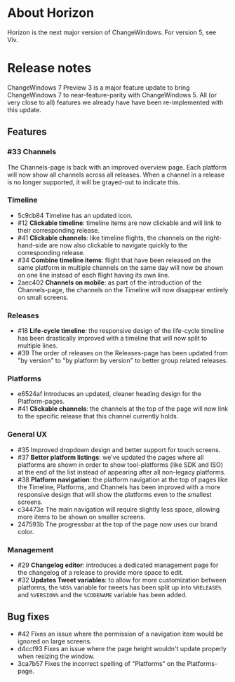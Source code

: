 # About Horizon

Horizon is the next major version of ChangeWindows. For version 5, see Viv.

# Release notes
ChangeWindows 7 Preview 3 is a major feature update to bring ChangeWindows 7 to near-feature-parity with ChangeWindows 5. All (or very close to all) features we already have have been re-implemented with this update.

## Features
### #33 Channels
The Channels-page is back with an improved overview page. Each platform will now show all channels across all releases. When a channel in a release is no longer supported, it will be grayed-out to indicate this.

### Timeline
* 5c9cb84 Timeline has an updated icon.
* #12 **Clickable timeline**: timeline items are now clickable and will link to their corresponding release.
* #41 **Clickable channels**: like timeline flights, the channels on the right-hand-side are now also clickable to navigate quickly to the corresponding release.
* #34 **Combine timeline items**: flight that have been released on the same platform in multiple channels on the same day will now be shown on one line instead of each flight having its own line.
* 2aec402 **Channels on mobile**: as part of the introduction of the Channels-page, the channels on the Timeline will now disappear entirely on small screens.

### Releases
* #18 **Life-cycle timeline**: the responsive design of the life-cycle timeline has been drastically improved with a timeline that will now split to multiple lines.
* #39 The order of releases on the Releases-page has been updated from "by version" to "by platform by version" to better group related releases.

### Platforms
* e6524af Introduces an updated, cleaner heading design for the Platform-pages.
* #41 **Clickable channels**: the channels at the top of the page will now link to the specific release that this channel currently holds.

### General UX
* #35 Improved dropdown design and better support for touch screens.
* #37 **Better platform listings**: we've updated the pages where all platforms are shown in order to show tool-platforms (like SDK and ISO) at the end of the list instead of appearing after all non-legacy platforms.
* #38 **Platform navigation**: the platform navigation at the top of pages like the Timeline, Platforms, and Channels has been improved with a more responsive design that will show the platforms even to the smallest screens.
* c34473e The main navigation will require slightly less space, allowing more items to be shown on smaller screens.
* 247593b The progressbar at the top of the page now uses our brand color.

### Management
* #29 **Changelog editor**: introduces a dedicated management page for the changelog of a release to provide more space to edit.
* #32 **Updates Tweet variables**: to allow for more customization between platforms, the `%OS%` variable for tweets has been split up into `%RELEASE%` and `%VERSION%` and the `%CODENAME` variable has been added.

## Bug fixes
- #42 Fixes an issue where the permission of a navigation item would be ignored on large screens.
- d4ccf93 Fixes an issue where the page height wouldn't update properly when resizing the window.
- 3ca7b57 Fixes the incorrect spelling of "Platforms" on the Platforms-page.
